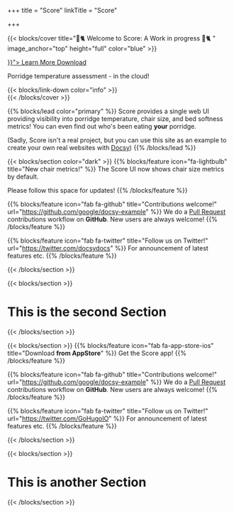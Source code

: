 +++
title = "Score"
linkTitle = "Score"

+++

{{< blocks/cover title="🎷🐈 Welcome to Score: A Work in progress 🎷🐈 " image_anchor="top" height="full" color="blue" >}}

<div class="mx-auto">
	<a class="btn btn-lg btn-primary mr-3 mb-4" href="{{< relref "/docs" >}}">
		Learn More <i class="fas fa-arrow-alt-circle-right ml-2"></i>
	</a>
	<a class="btn btn-lg btn-secondary mr-3 mb-4" href="https://github.com/google/docsy-example">
		Download <i class="fab fa-github ml-2 "></i>
	</a>
	<p class="lead mt-5">Porridge temperature assessment - in the cloud!</p>
	{{< blocks/link-down color="info" >}}
</div>
{{< /blocks/cover >}}

{{% blocks/lead color="primary" %}}
Score provides a single web UI providing visibility into porridge temperature, chair size, and bed softness metrics! You can even find out who's been eating **your** porridge.

(Sadly, Score isn't a real project, but you can use this site as an example to create your own real websites with [Docsy](https://docsy.dev))
{{% /blocks/lead %}}

{{< blocks/section color="dark" >}}
{{% blocks/feature icon="fa-lightbulb" title="New chair metrics!" %}}
The Score UI now shows chair size metrics by default.

Please follow this space for updates!
{{% /blocks/feature %}}

{{% blocks/feature icon="fab fa-github" title="Contributions welcome!" url="https://github.com/google/docsy-example" %}}
We do a [Pull Request](https://github.com/google/docsy-example/pulls) contributions workflow on **GitHub**. New users are always welcome!
{{% /blocks/feature %}}

{{% blocks/feature icon="fab fa-twitter" title="Follow us on Twitter!" url="https://twitter.com/docsydocs" %}}
For announcement of latest features etc.
{{% /blocks/feature %}}

{{< /blocks/section >}}

{{< blocks/section >}}

<div class="col">
<h1 class="text-center">This is the second Section</h1>
</div>

{{< /blocks/section >}}

{{< blocks/section >}}
{{% blocks/feature icon="fab fa-app-store-ios" title="Download **from AppStore**" %}}
Get the Score app!
{{% /blocks/feature %}}

{{% blocks/feature icon="fab fa-github" title="Contributions welcome!" url="https://github.com/google/docsy-example" %}}
We do a [Pull Request](https://github.com/google/docsy-example/pulls) contributions workflow on **GitHub**. New users are always welcome!
{{% /blocks/feature %}}

{{% blocks/feature icon="fab fa-twitter" title="Follow us on Twitter!" url="https://twitter.com/GoHugoIO" %}}
For announcement of latest features etc.
{{% /blocks/feature %}}

{{< /blocks/section >}}

{{< blocks/section >}}

<div class="col-12">
<h1 class="text-center">This is another Section</h1>
</div>

{{< /blocks/section >}}
